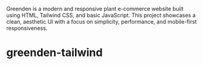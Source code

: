 Greenden is a modern and responsive plant e-commerce website built using HTML, Tailwind CSS, and basic JavaScript. This project showcases a clean, aesthetic UI with a focus on simplicity, performance, and mobile-first responsiveness.

# greenden-tailwind
